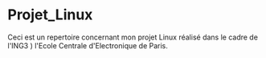 # Projet_Linux

Ceci est un repertoire concernant mon projet Linux réalisé dans le cadre de l'ING3 ) l'Ecole Centrale d'Electronique de Paris.


